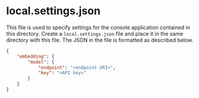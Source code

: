 ﻿# local.settings.json

This file is used to specify settings for the console application contained in this directory. Create a `local.settings.json` file and place it in the same directory with this file. The JSON in the file is formatted as described below. 

```json
{
	"embedding": {
		"model": {
			"endpoint": "<endpoint URI>",
			"key": "<API key>"
		}
	}
}
```

